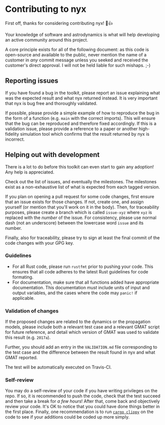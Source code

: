 # Contributing to nyx

First off, thanks for considering contributing nyx! :tada::+1:

Your knowledge of software and astrodynamics is what will help developing an active community around this project.

A core principle exists for all of the following document: as this code is open-source and available to the public, never mention the name of a customer in _any_ commit message unless you seeked and received the customer's direct approval. I will not be held liable for such mishaps. ;-)

## Reporting issues

If you have found a bug in the toolkit, please report an issue explaining what was the expected result and what nyx returned instead. It is very important that nyx is bug free and thoroughly validated.

If possible, please provide a simple example of how to reproduce the bug in the form of a function (e.g. `main` with the correct imports). This will ensure that the bug can be reproduced and therefore fixed accordingly.
If this is a validation issue, please provide a reference to a paper or another high-fidelity simulation tool which confirms that the result returned by nyx is incorrect.

## Helping out with development

There is a lot to do before this toolkit can even start to gain any adoption! Any help is appreciated.

Check out the list of issues, and eventually the milestones.
The milestones exist as a non-exhaustive list of what is expected from each tagged version.

If you plan on opening a pull request for some code changes, first ensure that an issue exists for those changes. If not, create one, and assign yourself (or mention that you'll work on it in the body).
Then, for traceability purposes, please create a branch which is called `issue-xyz` where `xyz` is replaced with the _number_ of the issue. For consistency, please use normal dash (not an underscore) between the lowercase word `issue` and its number.

Finally, also for traceability, please try to sign at least the final commit of the code changes with your GPG key.

### Guidelines
+ For all Rust code, please run `rustfmt` prior to pushing your code. This ensures that all code adheres to the latest Rust guidelines for code formating.
+ For documentation, make sure that all functions added have appropriate documentation. This documentation _must_ include units of input and output variables, and the cases where the code may `panic!` if applicable.

### Validation of changes
If the proposed changes are related to the dynamics or the propagation models, please include both a relevant test case and a relevant GMAT script for future reference, and detail which version of GMAT was used to validate this result (e.g. `2017a`).

Further, you should add an entry in the `VALIDATION.md` file corresponding to the test case and the difference between the result found in nyx and what GMAT reported.

The test will be automatically executed on Travis-CI.

### Self-review
You may do a self-review of your code if you have writing privileges on the repo. If so, it is recommended to push the code, check that the test succeed and then take a break for _a few hours_! After that, come back and objectively review your code.
It's OK to notice that you could have done things better in the first place. Finally, one recommendation is to run [`cargo clippy`](https://github.com/rust-lang/rust-clippy) on the code to see if your additions could be coded up more simply.
